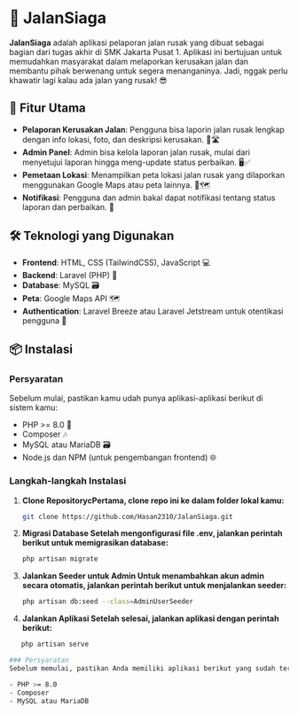 # 🚗 JalanSiaga

**JalanSiaga** adalah aplikasi pelaporan jalan rusak yang dibuat sebagai bagian dari tugas akhir di SMK Jakarta Pusat 1. Aplikasi ini bertujuan untuk memudahkan masyarakat dalam melaporkan kerusakan jalan dan membantu pihak berwenang untuk segera menanganinya. Jadi, nggak perlu khawatir lagi kalau ada jalan yang rusak! 😎

## 🚀 Fitur Utama

- **Pelaporan Kerusakan Jalan**: Pengguna bisa laporin jalan rusak lengkap dengan info lokasi, foto, dan deskripsi kerusakan. 📸🛣️
- **Admin Panel**: Admin bisa kelola laporan jalan rusak, mulai dari menyetujui laporan hingga meng-update status perbaikan. 🖥️✅
- **Pemetaan Lokasi**: Menampilkan peta lokasi jalan rusak yang dilaporkan menggunakan Google Maps atau peta lainnya. 📍🗺️
- **Notifikasi**: Pengguna dan admin bakal dapat notifikasi tentang status laporan dan perbaikan. 🔔

## 🛠️ Teknologi yang Digunakan

- **Frontend**: HTML, CSS (TailwindCSS), JavaScript 💻
- **Backend**: Laravel (PHP) 🔧
- **Database**: MySQL 🗃️
- **Peta**: Google Maps API 🗺️
- **Authentication**: Laravel Breeze atau Laravel Jetstream untuk otentikasi pengguna 🔐

## 📦 Instalasi

### Persyaratan
Sebelum mulai, pastikan kamu udah punya aplikasi-aplikasi berikut di sistem kamu:

- PHP >= 8.0 🐘
- Composer 🎶
- MySQL atau MariaDB 🗃️
- Node.js dan NPM (untuk pengembangan frontend) 🌐

### Langkah-langkah Instalasi

1. **Clone RepositorycPertama, clone repo ini ke dalam folder lokal kamu:**

   ```bash
   git clone https://github.com/Hasan2310/JalanSiaga.git

2. **Migrasi Database Setelah mengonfigurasi file .env, jalankan perintah berikut untuk memigrasikan database:**
   ```bash
   php artisan migrate

3. **Jalankan Seeder untuk Admin Untuk menambahkan akun admin secara otomatis, jalankan perintah berikut untuk menjalankan seeder:**
   ```bash
   php artisan db:seed --class=AdminUserSeeder

4. **Jalankan Aplikasi Setelah selesai, jalankan aplikasi dengan perintah berikut:**
```bash
   php artisan serve

### Persyaratan
Sebelum memulai, pastikan Anda memiliki aplikasi berikut yang sudah terinstal di sistem Anda:

- PHP >= 8.0
- Composer
- MySQL atau MariaDB
